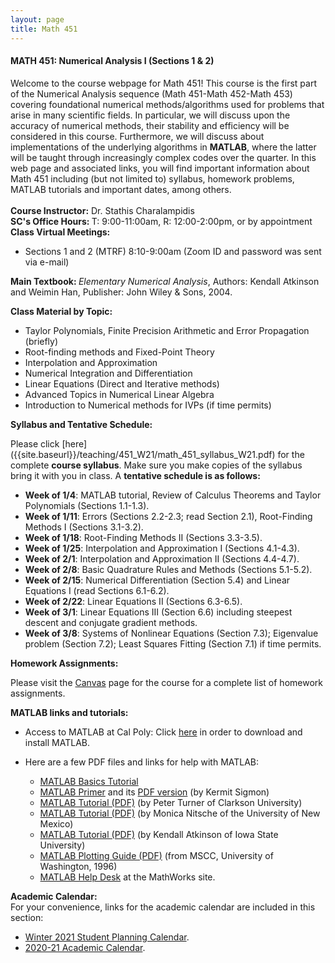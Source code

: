 ```yaml
---
layout: page
title: Math 451
---
```


<h4><b><b>MATH 451: Numerical Analysis I (Sections 1 & 2) </b></b></h4>
Welcome to the course webpage for Math 451! This course is the 
first part of the Numerical Analysis sequence (Math 451-Math 452-Math 453)
covering foundational numerical methods/algorithms used for problems that arise in 
many scientific fields. In particular, we will discuss upon the accuracy of 
numerical methods, their stability and efficiency will be considered in 
this course. Furthermore, we will discuss about implementations of the underlying algorithms
in <b><b>MATLAB</b></b>, where the latter will be taught through increasingly 
complex codes over the quarter. In this web page and associated links, you will 
find important information about Math 451 including (but not limited to) syllabus, 
homework problems, MATLAB tutorials and important dates, among others.
<br>
<br>
<b><b> Course Instructor:</b></b> Dr. Stathis Charalampidis
<div class="left"><b><b>SC's Office Hours: </b></b> </b></b> T: 9:00-11:00am, R: 12:00-2:00pm, or by appointment</div>
<div class="left"><b><b>Class Virtual Meetings: </b></b> </div>


- Sections 1 and 2 (MTRF) 8:10-9:00am (Zoom ID and password was sent via e-mail)

<div class="left"><b><b>Main Textbook: </b></b>
<em>Elementary Numerical Analysis</em>, Authors: Kendall Atkinson and Weimin Han, Publisher: John Wiley & Sons, 2004.</div> 

<b><b> Class Material by Topic:</b></b>

 - Taylor Polynomials, Finite Precision Arithmetic and Error Propagation (briefly)
 - Root-finding methods and Fixed-Point Theory 
 - Interpolation and Approximation
 - Numerical Integration and Differentiation
 - Linear Equations (Direct and Iterative methods)
 - Advanced Topics in Numerical Linear Algebra
 - Introduction to Numerical methods for IVPs (if time permits)

<div class="left"><b><b>Syllabus and Tentative Schedule: </b></b></div>

Please click [here] ({{site.baseurl}}/teaching/451_W21/math_451_syllabus_W21.pdf) for the complete <b><b>course syllabus</b></b>. 
Make sure you make copies of the syllabus bring it with you in class. A <b><b>tentative schedule is as follows:</b></b>

   - <b><b>Week of 1/4</b></b>: MATLAB tutorial, Review of Calculus Theorems and Taylor Polynomials (Sections 1.1-1.3).
   - <b><b>Week of 1/11</b></b>: Errors (Sections 2.2-2.3; read Section 2.1), Root-Finding Methods I (Sections 3.1-3.2).
   - <b><b>Week of 1/18</b></b>: Root-Finding Methods II (Sections 3.3-3.5).
   - <b><b>Week of 1/25</b></b>: Interpolation and Approximation I (Sections 4.1-4.3).
   - <b><b>Week of 2/1</b></b>: Interpolation and Approximation II (Sections 4.4-4.7).
   - <b><b>Week of 2/8</b></b>: Basic Quadrature Rules and Methods (Sections 5.1-5.2).
   - <b><b>Week of 2/15</b></b>: Numerical Differentiation (Section 5.4) and Linear Equations I (read Sections 6.1-6.2).
   - <b><b>Week of 2/22</b></b>: Linear Equations II (Sections 6.3-6.5).
   - <b><b>Week of 3/1</b></b>: Linear Equations III (Section 6.6) including steepest descent and conjugate gradient methods.
   - <b><b>Week of 3/8</b></b>: Systems of Nonlinear Equations (Section 7.3); Eigenvalue problem (Section 7.2); Least Squares Fitting (Section 7.1) if time permits.
   
<div class="left"><b><b>Homework Assignments: </b></b></div>

Please visit the [Canvas](https://canvas.calpoly.edu) page for the course for a complete list of homework assignments.

<!-- - [Assignment 1]({{site.baseurl}}/teaching/451_W21/hws/hw1_math_451_W21.pdf), due on Friday, January 15, in class. -->
 
<!-- 
 - [Assignment 2]({{site.baseurl}}/teaching/451/hws/hw2_math_451_W20.pdf) ([Solutions]({{site.baseurl}}/teaching/451/hws/hw2_math_451_W20_sols.pdf)), due on Friday, January 24, in class.
 - [Assignment 3]({{site.baseurl}}/teaching/451/hws/hw3_math_451_W20.pdf), ([Solutions]({{site.baseurl}}/teaching/451/hws/hw3_math_451_W20_sols.pdf)) due on Friday, January 31, in class.
 - [Assignment 4]({{site.baseurl}}/teaching/451/hws/hw4_math_451_W20.pdf), ([Solutions]({{site.baseurl}}/teaching/451/hws/hw4_math_451_W20_sols.pdf)) due on Friday, February 7, in class.
 - [Assignment 5]({{site.baseurl}}/teaching/451/hws/hw5_math_451_W20.pdf), ([Solutions]({{site.baseurl}}/teaching/451/hws/hw5_math_451_W20_sols.pdf)) due on Friday, February 14, in class.
 - [Assignment 6]({{site.baseurl}}/teaching/451/hws/hw6_math_451_W20.pdf), ([Solutions]({{site.baseurl}}/teaching/451/hws/hw6_math_451_W20_sols.pdf)) due on Friday, February 28, in class.
 - [Assignment 7]({{site.baseurl}}/teaching/451/hws/hw7_math_451_W20.pdf), ([Solutions]({{site.baseurl}}/teaching/451/hws/hw7_math_451_W20_sols.pdf)) due on Friday, March 6, in class.
 - [Assignment 8]({{site.baseurl}}/teaching/451/hws/hw8_math_451_W20.pdf), ([Solutions]({{site.baseurl}}/teaching/451/hws/hw8_math_451_W20_sols.pdf)) due on Friday, March 13, in class. -->
 
<b><b> MATLAB links and tutorials:</b></b>

  - Access to MATLAB at Cal Poly: Click [here](https://www.mathworks.com/academia/tah-portal/california-polytechnic-state-university-san-luis-obispo-300444.html) in order to download and install MATLAB.
  - Here are a few PDF files and links for help with MATLAB: 

     - [MATLAB Basics Tutorial](http://ctms.engin.umich.edu/CTMS/index.php?aux=Basics_Matlab)
     - [MATLAB Primer](http://www.math.ucsd.edu/~bdriver/21d-s99/matlab-primer.html) and its [PDF version]({{site.baseurl}}/teaching/451/tutorials/primer_matlab.pdf) (by Kermit Sigmon)
     - [MATLAB Tutorial (PDF)]({{site.baseurl}}/teaching/451/tutorials/matlabBasicsTurner.pdf) (by Peter Turner of Clarkson University)
     - [MATLAB Tutorial (PDF)]({{site.baseurl}}/teaching/451/tutorials/mattutorial.pdf) (by Monica Nitsche of the University of New Mexico)
     - [MATLAB Tutorial (PDF)]({{site.baseurl}}/teaching/451/tutorials/matlab_lect.pdf) (by Kendall Atkinson of Iowa State University)
     - [MATLAB Plotting Guide (PDF)]({{site.baseurl}}/teaching/451/tutorials/tutorial_plot.pdf) (from MSCC, University of Washington, 1996)
     - [MATLAB Help Desk](https://www.mathworks.com/help/matlab/index.html) at the MathWorks site.

  
<div class="left"><b><b>Academic Calendar: </b></b></div> 
For your convenience, links for the academic calendar are included in this section:

  - [Winter 2021 Student Planning Calendar](https://registrar.calpoly.edu/winter-student-planning-calendar).
  - [2020-21 Academic Calendar](https://registrar.calpoly.edu/academic-calendar).
 
<!-- <b><b>Class Activity: </b></b> 

<ul class="posts">
{% for post in site.posts %}      
  {% if post.categories contains '143-19' %}
	<li>
        <span class="post-date">{{ post.date | date: "%b %-d, %Y" }}</span>
        <a class="post-link" href="{{ post.url | prepend: site.baseurl }}">{{ post.title }}</a>
      </li>
  {% endif %}
{% endfor %}
</ul> -->
